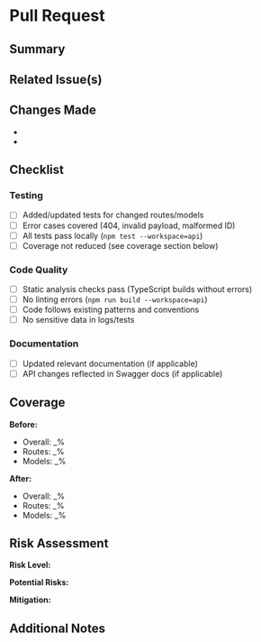 # Pull Request

## Summary
<!-- Briefly describe what changes this PR introduces and why -->

## Related Issue(s)
<!-- Link to related issue(s), e.g., Closes #123 -->

## Changes Made
<!-- List the key changes in this PR -->
- 
- 

## Checklist

### Testing
- [ ] Added/updated tests for changed routes/models
- [ ] Error cases covered (404, invalid payload, malformed ID)
- [ ] All tests pass locally (`npm test --workspace=api`)
- [ ] Coverage not reduced (see coverage section below)

### Code Quality
- [ ] Static analysis checks pass (TypeScript builds without errors)
- [ ] No linting errors (`npm run build --workspace=api`)
- [ ] Code follows existing patterns and conventions
- [ ] No sensitive data in logs/tests

### Documentation
- [ ] Updated relevant documentation (if applicable)
- [ ] API changes reflected in Swagger docs (if applicable)

## Coverage

**Before:**
- Overall: _%
- Routes: _%
- Models: _%

**After:**
- Overall: _%
- Routes: _%
- Models: _%

<!-- To get coverage: `npm run test:coverage --workspace=api` -->

## Risk Assessment

**Risk Level:** <!-- Low / Medium / High -->

**Potential Risks:**
<!-- Describe any potential risks or breaking changes -->

**Mitigation:**
<!-- How are the risks being addressed? -->

## Additional Notes
<!-- Any additional context, screenshots, or information -->
